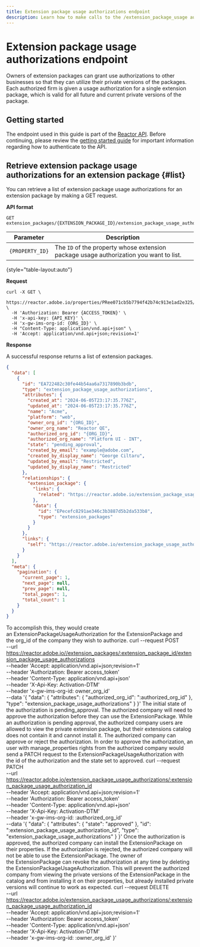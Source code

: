 ```yaml
---
title: Extension package usage authorizations endpoint
description: Learn how to make calls to the /extension_package_usage authorizations endpoint in the Reactor API.
---
```


# Extension package usage authorizations endpoint

Owners of extension packages can grant use authorizations to other businesses so that they can utilize their private versions of the packages. Each authorized firm is given a usage authorization for a single extension package, which is valid for all future and current private versions of the package.

## Getting started

The endpoint used in this guide is part of the [Reactor API](https://www.adobe.io/experience-platform-apis/references/reactor/). Before continuing, please review the [getting started guide](../getting-started.md) for important information regarding how to authenticate to the API.

## Retrieve extension package usage authorizations for an extension package {#list}

You can retrieve a list of extension package usage authorizations for an extension package by making a GET request.

**API format**

```http
GET extension_packages/{EXTENSION_PACKAGE_ID}/extension_package_usage_authorizations
```

| Parameter | Description |
| --- | --- |
| `{PROPERTY_ID}` | The `ID` of the property whose extension package usage authorization you want to list. |

{style="table-layout:auto"}

**Request**

```shell
curl -X GET \
  https://reactor.adobe.io/properties/PRee071cb5b7794f42b74c913e1ad2e325/extensions \
  -H 'Authorization: Bearer {ACCESS_TOKEN}' \
  -H 'x-api-key: {API_KEY}' \
  -H 'x-gw-ims-org-id: {ORG_ID}' \
  -H "Content-Type: application/vnd.api+json" \
  -H 'Accept: application/vnd.api+json;revision=1'
```

**Response**

A successful response returns a list of extension packages.

```json
{
  "data": [
    {
      "id": "EA722482c30fe44b54aa6a7317890b3bdb",
      "type": "extension_package_usage_authorizations",
      "attributes": {
        "created_at": "2024-06-05T23:17:35.776Z",
        "updated_at": "2024-06-05T23:17:35.776Z",
        "name": "Acme",
        "platform": "web",
        "owner_org_id": "{ORG_ID}",
        "owner_org_name": "Reactor QE",
        "authorized_org_id": "{ORG_ID}",
        "authorized_org_name": "Platform UI - INT",
        "state": "pending_approval",
        "created_by_email": "example@adobe.com",
        "created_by_display_name": "George Ciltaru",
        "updated_by_email": "Restricted",
        "updated_by_display_name": "Restricted"
      },
      "relationships": {
        "extension_package": {
          "links": {
            "related": "https://reactor.adobe.io/extension_package_usage_authorizations/EA722482c30fe44b54aa6a7317890b3bdb/extension_package"
          },
          "data": {
            "id": "EPecefc8291ae346c3b3887d5b2da533b8",
            "type": "extension_packages"
          }
        }
      },
      "links": {
        "self": "https://reactor.adobe.io/extension_package_usage_authorizations/EA722482c30fe44b54aa6a7317890b3bdb"
      }
    }
  ],
  "meta": {
    "pagination": {
      "current_page": 1,
      "next_page": null,
      "prev_page": null,
      "total_pages": 1,
      "total_count": 1
    }
  }
}
```



To accomplish this, they would create an ExtensionPackageUsageAuthorization for the ExtensionPackage and the org_id of the company they wish to authorize.
curl --request POST \
  --url https://reactor.adobe.io//extension_packages/:extension_package_id/extension_package_usage_authorizations \
  --header 'Accept: application/vnd.api+json;revision=1' \
  --header 'Authorization: Bearer access_token' \
  --header 'Content-Type: application/vnd.api+json' \
  --header 'X-Api-Key: Activation-DTM' \
  --header 'x-gw-ims-org-id: owner_org_id' \
  --data '{
  "data": {
    "attributes": {
	  "authorized_org_id": ":authorized_org_id"
	},
	"type": "extension_package_usage_authorizations"
  }
}'
The initial state of the authorization is pending_approval. The authorized company will need to approve the authorization before they can use the ExtensionPackage. While an authorization is pending approval, the authorized company users are allowed to view the private extension package, but their extensions catalog does not contain it and cannot install it. The authorized company can approve or reject the authorization.
In order to approve the authorization, an user with manage_properties rights from the authorized company would send a PATCH request to the ExtensionPackageUsageAuthorization with the id of the authorization and the state set to approved.
curl --request PATCH \
  --url https://reactor.adobe.io/extension_package_usage_authorizations/:extension_package_usage_authorization_id \
  --header 'Accept: application/vnd.api+json;revision=1' \
  --header 'Authorization: Bearer access_token' \
  --header 'Content-Type: application/vnd.api+json' \
  --header 'X-Api-Key: Activation-DTM' \
  --header 'x-gw-ims-org-id: :authorized_org_id' \
  --data '{
  "data": {
    "attributes": {
	  "state": "approved"
	},
	"id": ":extension_package_usage_authorization_id",
	"type": "extension_package_usage_authorizations"
  }
}'
Once the authorization is approved, the authorized company can install the ExtensionPackage on their properties. If the authorization is rejected, the authorized company will not be able to use the ExtensionPackage.
The owner of the ExtensionPackage can revoke the authorization at any time by deleting the ExtensionPackageUsageAuthorization. This will prevent the authorized company from viewing the private versions of the ExtensionPackage in the catalog and from installing it on their properties, but already installed private versions will continue to work as expected.
curl --request DELETE \
  --url https://reactor.adobe.io/extension_package_usage_authorizations/:extension_package_usage_authorization_id \
  --header 'Accept: application/vnd.api+json;revision=1' \
  --header 'Authorization: Bearer access_token' \
  --header 'Content-Type: application/vnd.api+json' \
  --header 'X-Api-Key: Activation-DTM' \
  --header 'x-gw-ims-org-id: :owner_org_id'
}'
